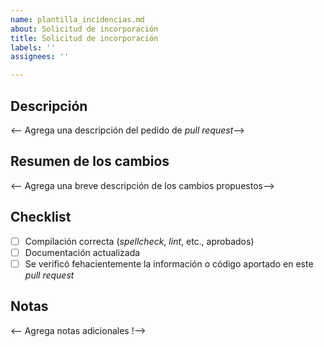 ```yaml
---
name: plantilla_incidencias.md
about: Solicitud de incorporación
title: Solicitud de incorporación
labels: ''
assignees: ''

---
```


## Descripción

<-- Agrega una descripción del pedido de _pull request_-->

## Resumen de los cambios

<-- Agrega una breve descripción de los cambios propuestos-->

## Checklist

- [ ] Compilación correcta (_spellcheck_, _lint_, etc., aprobados)
- [ ] Documentación actualizada 
- [ ] Se verificó fehacientemente la información o código aportado en este _pull request_ 

## Notas

<-- Agrega notas adicionales !-->
